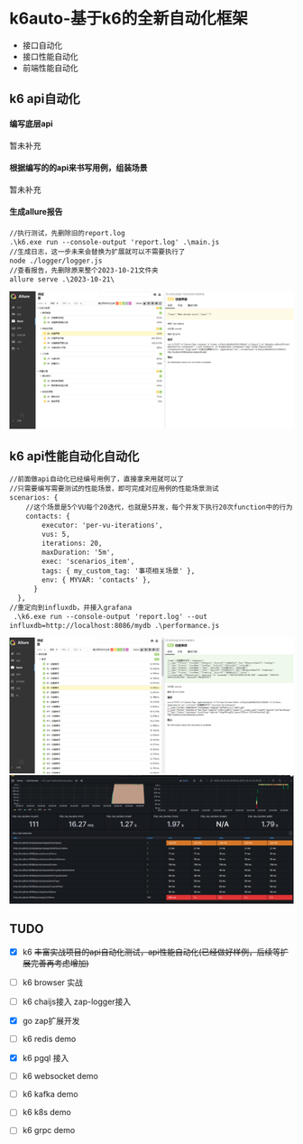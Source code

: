 # k6auto-基于k6的全新自动化框架
- 接口自动化
- 接口性能自动化
- 前端性能自动化


## k6 api自动化
#### 编写底层api
暂未补充
#### 根据编写的的api来书写用例，组装场景
暂未补充
#### 生成allure报告
```
//执行测试，先删除旧的report.log
.\k6.exe run --console-output 'report.log' .\main.js
//生成日志，这一步未来会替换为扩展就可以不需要执行了
node ./logger/logger.js
//查看报告，先删除原来整个2023-10-21文件夹
allure serve .\2023-10-21\  
```

![报告示例](./report/report1.png)



## k6 api性能自动化自动化
```
//前面做api自动化已经编号用例了，直接拿来用就可以了
//只需要编写需要测试的性能场景，即可完成对应用例的性能场景测试
scenarios: {
    //这个场景是5个VU每个20迭代，也就是5并发，每个并发下执行20次function中的行为
    contacts: {
        executor: 'per-vu-iterations',
        vus: 5,
        iterations: 20,
        maxDuration: '5m',
        exec: 'scenarios_item',
        tags: { my_custom_tag: '事项相关场景' },
        env: { MYVAR: 'contacts' },
      }
  },
//重定向到influxdb，并接入grafana
 .\k6.exe run --console-output 'report.log' --out influxdb=http://localhost:8086/mydb .\performance.js
```

![报告示例](./report/report2.png)
![报告示例](./report/report3.png)


## TUDO
- [x] k6 ~~丰富实战项目的api自动化测试，api性能自动化(已经做好样例，后续等扩展完善再考虑增加)~~
- [ ] k6 browser 实战
- [ ] k6 chaijs接入 zap-logger接入
- [x] go zap扩展开发
- [ ] k6 redis demo
- [x] k6 pgql 接入
- [ ] k6 websocket demo
- [ ] k6 kafka demo
- [ ] k6 k8s demo
- [ ] k6 grpc demo


